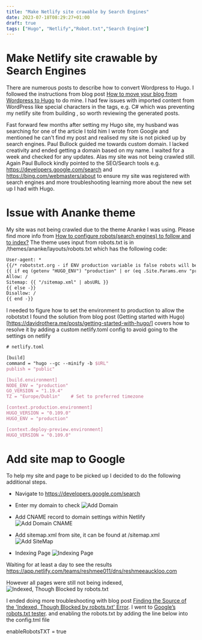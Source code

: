 ```yaml
---
title: "Make Netlify site crawable by Search Engines"
date: 2023-07-18T08:29:27+01:00
draft: true
tags: ["Hugo", "Netlify","Robot.txt","Search Engine"]
---
```


# Make Netlify site crawable by Search Engines

There are numerous posts to describe how to convert Wordpress to Hugo. I followed the instructions from blog post [How to move your blog from Wordpress to Hugo](https://www.m365princess.com/blogs/move-blog-wordpress-hugo/) to do mine. I had few issues with imported content from WordPress like special characters in the tags, e.g. C# which was preventing my netlify site from building , so worth reviewing the generated posts.

Fast forward few months after setting my Hugo site, my husband was searching for one of the article I told him I wrote from Google and mentioned he can't find my post and realised my site is not picked up by search engines. Paul Bullock guided me towards  custom domain. I lacked creativity and ended getting a domain based on my name. I waited for a week and checked for any updates. Alas my site was not being crawled still. Again Paul Bullock kindly pointed to the SEO/Search tools e.g. https://developers.google.com/search and https://bing.com/webmasters/about to ensure my site was registered with search engines and more troubleshooting learning more about the new set up I had with Hugo.
# Issue with Ananke theme

My site was not being crawled due to the theme Ananke I was using. Please find more info from [How to configure robots(search engines) to follow and to index?](https://discourse.gohugo.io/t/how-to-configure-robots-search-engines-to-follow-and-to-index/28449/5) The theme uses input from robots.txt is in /themes/ananke/layouts/robots.txt which has the following code:

```tex
User-agent: *
{{/* robotstxt.org - if ENV production variable is false robots will be disallowed. */ -}}
{{ if eq (getenv "HUGO_ENV") "production" | or (eq .Site.Params.env "production")  -}}
Allow: /
Sitemap: {{ "/sitemap.xml" | absURL }}
{{ else -}}
Disallow: /
{{ end -}}
```

I needed to figure how to set the environment to production to allow the robotstxt
I found the solution from blog post (Getting started with Hugo)[https://davidrothera.me/posts/getting-started-with-hugo/] covers how to resolve it by adding a custom netlify.toml config to avoid going to the settings on netlify 

```tex
# netlify.toml

[build]
command = "hugo --gc --minify -b $URL"
publish = "public"

[build.environment]
NODE_ENV = "production"
GO_VERSION = "1.19.4"
TZ = "Europe/Dublin"    # Set to preferred timezone

[context.production.environment]
HUGO_VERSION = "0.109.0"
HUGO_ENV = "production"

[context.deploy-preview.environment]
HUGO_VERSION = "0.109.0"
```
# Add site map to Google

To help my site and page to be picked up I decided to do the following additional steps.

- Navigate to https://developers.google.com/search

- Enter my domain to check
![Add Domain](../images/netlifySiteCrawable/AddDomain.png)

- Add CNAME record to domain settings within Netlify 
![Add Domain CNAME](../images/netlifySiteCrawable/DomainCName.png)

- Add sitemap.xml from site,  it can be found at /sitemap.xml
![Add SiteMap](../images/netlifySiteCrawable/AddSiteMap.png)

- Indexing Page
![Indexing Page](../images/netlifySiteCrawable/IndexingPage.png)

Waiting for at least a day to see the results
https://app.netlify.com/teams/reshmee011/dns/reshmeeauckloo.com

However all pages were still not being indexed, 
![Indexed, Though Blocked by robots.txt](../images/netlifySiteCrawable/IndexedThoughBlockedByRobotstxt.png)

I ended doing more troubleshooting with blog post [Finding the Source of the 'Indexed, Though Blocked by robots.txt' Error](https://kinsta.com/knowledgebase/indexed-though-blocked-by-robots-txt/). I went to  [Google’s robots.txt tester](https://www.google.com/webmasters/tools/robots-testing-tool). and enabling the robots.txt by adding the line below into the config.tml file

enableRobotsTXT = true 



